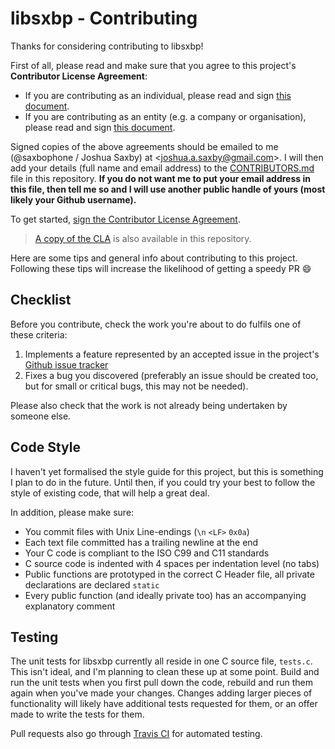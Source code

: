 # libsxbp - Contributing

Thanks for considering contributing to libsxbp!

First of all, please read and make sure that you agree to this project's **Contributor License Agreement**:

- If you are contributing as an individual, please read and sign [this document](CLA_INDIVIDUAL.md).
- If you are contributing as an entity (e.g. a company or organisation), please read and sign [this document](CLA_ENTITY.md).

Signed copies of the above agreements should be emailed to me (@saxbophone / Joshua Saxby) at &lt;joshua.a.saxby@gmail.com&gt;. I will then add your details (full name and email address) to the [CONTRIBUTORS.md](CONTRIBUTORS.md) file in this repository. **If you do not want me to put your email address in this file, then tell me so and I will use another public handle of yours (most likely your Github username).**

To get started, [sign the Contributor License Agreement](https://www.clahub.com/agreements/saxbophone/libsxbp).

> [A copy of the CLA](CLA_INDIVIDUAL.md) is also available in this repository.

Here are some tips and general info about contributing to this project. Following these tips will increase the likelihood of getting a speedy PR :smile:

## Checklist

Before you contribute, check the work you're about to do fulfils one of these criteria:

1. Implements a feature represented by an accepted issue in the project's [Github issue tracker](https://github.com/saxbophone/libsxbp/issues)
2. Fixes a bug you discovered (preferably an issue should be created too, but for small or critical bugs, this may not be needed).

Please also check that the work is not already being undertaken by someone else.

## Code Style

I haven't yet formalised the style guide for this project, but this is something I plan to do in the future. Until then, if you could try your best to follow the style of existing code, that will help a great deal.

In addition, please make sure:

- You commit files with Unix Line-endings (`\n` `<LF>` `0x0a`)
- Each text file committed has a trailing newline at the end
- Your C code is compliant to the ISO C99 and C11 standards
- C source code is indented with 4 spaces per indentation level (no tabs)
- Public functions are prototyped in the correct C Header file, all private declarations are declared `static`
- Every public function (and ideally private too) has an accompanying explanatory comment

## Testing

The unit tests for libsxbp currently all reside in one C source file, `tests.c`. This isn't ideal, and I'm planning to clean these up at some point. Build and run the unit tests when you first pull down the code, rebuild and run them again when you've made your changes. Changes adding larger pieces of functionality will likely have additional tests requested for them, or an offer made to write the tests for them.

Pull requests also go through [Travis CI](https://travis-ci.org/) for automated testing.
